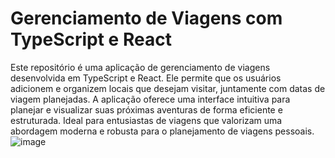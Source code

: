 # Gerenciamento de Viagens com TypeScript e React
Este repositório é uma aplicação de gerenciamento de viagens desenvolvida em TypeScript e React. Ele permite que os usuários adicionem e organizem locais que desejam visitar, juntamente com datas de viagem planejadas. A aplicação oferece uma interface intuitiva para planejar e visualizar suas próximas aventuras de forma eficiente e estruturada. Ideal para entusiastas de viagens que valorizam uma abordagem moderna e robusta para o planejamento de viagens pessoais.
![image](https://github.com/user-attachments/assets/c541dc6f-c1fb-4990-85c2-290fab81085d)
